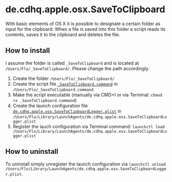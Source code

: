de.cdhq.apple.osx.SaveToClipboard
=================================

With basic elements of OS X it is possible to designate a certain folder as input for the clipboard. When a file is saved into this folder a script reads its contents, saves it to the clipboard and deletes the file.


How to install
--------------
I assume the folder is called `_SaveToClipboard` and is located at `/Users/Flo/_SaveToClipboard/`. Please change the path accordingly. 

1. Create the folder `/Users/Flo/_SaveToClipboard/`
2. Create the script file [`_SaveToClipboard.command`](_SaveToClipboard.command) in `/Users/Flo/_SaveToClipboard.command`
3. Make the script executable (manually via CMD+I or via Terminal: `chmod +x _SaveToClipboard.command`)
4. Create the launch configuration file [`de.cdhq.apple.osx.SaveToClipboardLogger.plist`](de.cdhq.apple.osx.SaveToClipboardLogger.plist) in `/Users/Flo/Library/LaunchAgents/de.cdhq.apple.osx.SaveToClipboardLogger.plist`
5. Register the lauch configuration via Terminal command: `launchctl load /Users/Flo/Library/LaunchAgents/de.cdhq.apple.osx.SaveToClipboardLogger.plist`


How to uninstall
----------------
To uninstall simply unregister the launch configuration via `launchctl unload /Users/Flo/Library/LaunchAgents/de.cdhq.apple.osx.SaveToClipboardLogger.plist`.